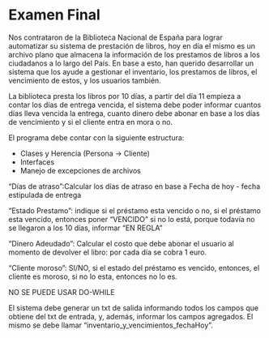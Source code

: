 ﻿# Examen Final

Nos contrataron de la Biblioteca Nacional de España para lograr automatizar su sistema de prestación de libros, hoy en día el mismo es un archivo plano que almacena la información de los prestamos de libros a los ciudadanos a lo largo del País. En base a esto, han querido desarrollar un sistema que los ayude a gestionar el inventario, los
prestamos de libros, el vencimiento de estos, y los usuarios también.

La biblioteca presta los libros por 10 días, a partir del día 11 empieza a contar los días de entrega vencida, el sistema debe poder informar cuantos días lleva vencida la entrega, cuanto dinero debe abonar en base a los días de vencimiento y si el cliente entra en mora o no.

El programa debe contar con la siguiente estructura:
- Clases y Herencia (Persona -> Cliente)
- Interfaces
- Manejo de excepciones de archivos

“Días de atraso”:Calcular los días de atraso en base a Fecha de hoy - fecha estipulada de entrega

“Estado Prestamo”: indique si el préstamo esta vencido o no, si el préstamo esta vencido, entonces poner “VENCIDO” si no lo está, porque todavía no se llegaron a los 10 días, informar “EN REGLA”

“Dinero Adeudado”: Calcular el costo que debe abonar el usuario al momento de devolver el libro: por cada día se cobra 1 euro.

“Cliente moroso”: SI/NO, si el estado del préstamo es vencido, entonces, el cliente es moroso, si no lo esta, entonces no lo es.

NO SE PUEDE USAR DO-WHILE

El sistema debe generar un txt de salida informando todos los campos que obtiene del txt de entrada, y,
además, informar los campos agregados. El mismo se debe llamar “inventario_y_vencimientos_fechaHoy”.